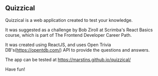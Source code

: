 ## Quizzical

Quizzical is a web application created to test your knowledge.

It was suggested as a challenge by Bob Ziroll at Scrimba's React Basics course, which is part of The Frontend Developer Career Path.

It was created using ReactJS, and uses Open Trivia DB's(https://opentdb.com/) API to provide the questions and answers.

The app can be tested at https://marstins.github.io/quizzical/

Have fun!

